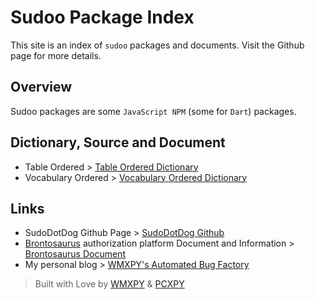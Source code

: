 # Sudoo Package Index

This site is an index of `sudoo` packages and documents. Visit the Github page for more details.

## Overview

Sudoo packages are some `JavaScript NPM` (some for `Dart`) packages.

## Dictionary, Source and Document

-   Table Ordered > [Table Ordered Dictionary](./table)
-   Vocabulary Ordered > [Vocabulary Ordered Dictionary](./vocabulary)

## Links

-   SudoDotDog Github Page > [SudoDotDog Github](//github.com/SudoDotDog)
-   [Brontosaurus](//github.com/SudoDotDog/Brontosaurus) authorization platform Document and Information > [Brontosaurus Document](//brontosaurus.land)
-   My personal blog > [WMXPY's Automated Bug Factory](//mengw.io)

> Built with Love by [WMXPY](//github.com/WMXPY) & [PCXPY](//github.com/PCXPY)
